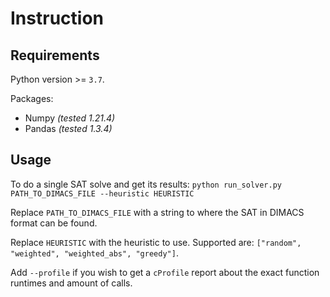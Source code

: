 # Instruction

## Requirements

Python version >= `3.7`.

Packages:
- Numpy *(tested 1.21.4)*
- Pandas *(tested 1.3.4)*

## Usage

To do a single SAT solve and get its results:
`python run_solver.py PATH_TO_DIMACS_FILE --heuristic HEURISTIC`

Replace `PATH_TO_DIMACS_FILE` with a string to where the SAT in DIMACS format can be found.

Replace `HEURISTIC` with the heuristic to use. Supported are: `["random", "weighted", "weighted_abs", "greedy"]`.

Add `--profile` if you wish to get a `cProfile` report about the exact function runtimes and amount of calls.